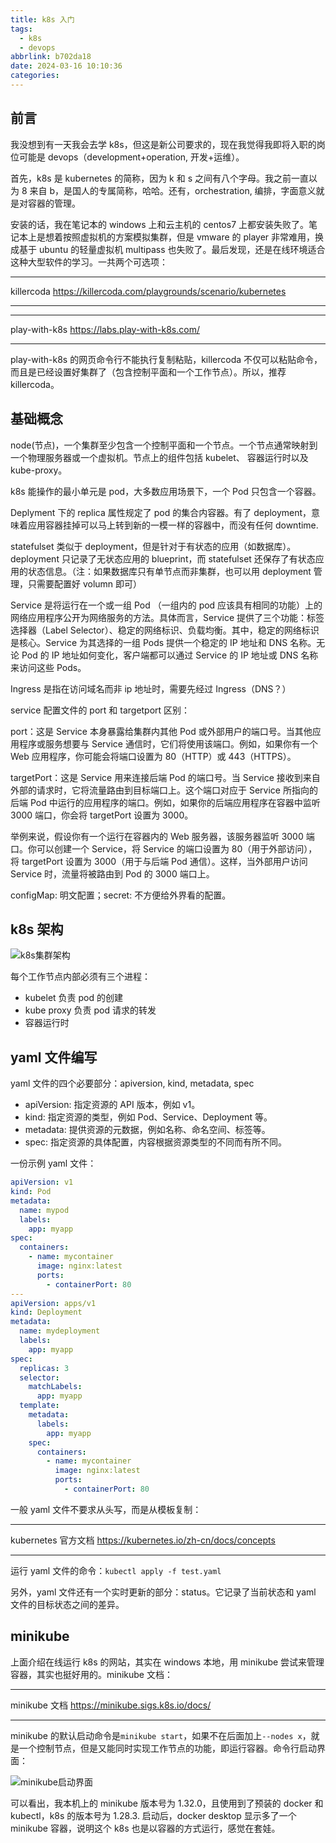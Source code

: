 ```yaml
---
title: k8s 入门
tags:
  - k8s
  - devops
abbrlink: b702da18
date: 2024-03-16 10:10:36
categories:
---
```


## 前言

我没想到有一天我会去学 k8s，但这是新公司要求的，现在我觉得我即将入职的岗位可能是 devops（development+operation, 开发+运维）。

首先，k8s 是 kubernetes 的简称，因为 k 和 s 之间有八个字母。我之前一直以为 8 来自 b，是国人的专属简称，哈哈。还有，orchestration, 编排，字面意义就是对容器的管理。

安装的话，我在笔记本的 windows 上和云主机的 centos7 上都安装失败了。笔记本上是想着按照虚拟机的方案模拟集群，但是 vmware 的 player 非常难用，换成基于 ubuntu 的轻量虚拟机 multipass 也失败了。最后发现，还是在线环境适合这种大型软件的学习。一共两个可选项：

---

killercoda
https://killercoda.com/playgrounds/scenario/kubernetes

---

---

play-with-k8s
https://labs.play-with-k8s.com/

---

play-with-k8s 的网页命令行不能执行复制粘贴，killercoda 不仅可以粘贴命令，而且是已经设置好集群了（包含控制平面和一个工作节点）。所以，推荐 killercoda。

## 基础概念

node(节点)，一个集群至少包含一个控制平面和一个节点。一个节点通常映射到一个物理服务器或一个虚拟机。节点上的组件包括 kubelet、 容器运行时以及 kube-proxy。

k8s 能操作的最小单元是 pod，大多数应用场景下，一个 Pod 只包含一个容器。

Deplyment 下的 replica 属性规定了 pod 的集合内容器。有了 deployment，意味着应用容器挂掉可以马上转到新的一模一样的容器中，而没有任何 downtime.

statefulset 类似于 deployment，但是针对于有状态的应用（如数据库）。deployment 只记录了无状态应用的 blueprint，而 statefulset 还保存了有状态应用的状态信息。（注：如果数据库只有单节点而非集群，也可以用 deployment 管理，只需要配置好 volumn 即可）

Service 是将运行在一个或一组 Pod （一组内的 pod 应该具有相同的功能）上的网络应用程序公开为网络服务的方法。具体而言，Service 提供了三个功能：标签选择器（Label Selector）、稳定的网络标识、负载均衡。其中，稳定的网络标识是核心。Service 为其选择的一组 Pods 提供一个稳定的 IP 地址和 DNS 名称。无论 Pod 的 IP 地址如何变化，客户端都可以通过 Service 的 IP 地址或 DNS 名称来访问这些 Pods。

Ingress 是指在访问域名而非 ip 地址时，需要先经过 Ingress（DNS？）

service 配置文件的 port 和 targetport 区别：

port：这是 Service 本身暴露给集群内其他 Pod 或外部用户的端口号。当其他应用程序或服务想要与 Service 通信时，它们将使用该端口。例如，如果你有一个 Web 应用程序，你可能会将端口设置为 80（HTTP）或 443（HTTPS）。

targetPort：这是 Service 用来连接后端 Pod 的端口号。当 Service 接收到来自外部的请求时，它将流量路由到目标端口上。这个端口对应于 Service 所指向的后端 Pod 中运行的应用程序的端口。例如，如果你的后端应用程序在容器中监听 3000 端口，你会将 targetPort 设置为 3000。

举例来说，假设你有一个运行在容器内的 Web 服务器，该服务器监听 3000 端口。你可以创建一个 Service，将 Service 的端口设置为 80（用于外部访问），将 targetPort 设置为 3000（用于与后端 Pod 通信）。这样，当外部用户访问 Service 时，流量将被路由到 Pod 的 3000 端口上。

configMap: 明文配置；secret: 不方便给外界看的配置。

## k8s 架构

![k8s集群架构](https://cdn.jsdelivr.net/gh/li199-code/blog-imgs@main/17183477058631718347705420.png)

每个工作节点内部必须有三个进程：

- kubelet 负责 pod 的创建
- kube proxy 负责 pod 请求的转发
- 容器运行时

## yaml 文件编写

yaml 文件的四个必要部分：apiversion, kind, metadata, spec

- apiVersion: 指定资源的 API 版本，例如 v1。
- kind: 指定资源的类型，例如 Pod、Service、Deployment 等。
- metadata: 提供资源的元数据，例如名称、命名空间、标签等。
- spec: 指定资源的具体配置，内容根据资源类型的不同而有所不同。

一份示例 yaml 文件：

```yaml
apiVersion: v1
kind: Pod
metadata:
  name: mypod
  labels:
    app: myapp
spec:
  containers:
    - name: mycontainer
      image: nginx:latest
      ports:
        - containerPort: 80
---
apiVersion: apps/v1
kind: Deployment
metadata:
  name: mydeployment
  labels:
    app: myapp
spec:
  replicas: 3
  selector:
    matchLabels:
      app: myapp
  template:
    metadata:
      labels:
        app: myapp
    spec:
      containers:
        - name: mycontainer
          image: nginx:latest
          ports:
            - containerPort: 80
```

一般 yaml 文件不要求从头写，而是从模板复制：

---

kubernetes 官方文档
https://kubernetes.io/zh-cn/docs/concepts

---

运行 yaml 文件的命令：`kubectl apply -f test.yaml`

另外，yaml 文件还有一个实时更新的部分：status。它记录了当前状态和 yaml 文件的目标状态之间的差异。

## minikube

上面介绍在线运行 k8s 的网站，其实在 windows 本地，用 minikube 尝试来管理容器，其实也挺好用的。minikube 文档：

---

minikube 文档
https://minikube.sigs.k8s.io/docs/

---

minikube 的默认启动命令是`minikube start`，如果不在后面加上`--nodes x`，就是一个控制节点，但是又能同时实现工作节点的功能，即运行容器。命令行启动界面：

![minikube启动界面](https://cdn.jsdelivr.net/gh/li199-code/blog-imgs@main/17187761890551718776188800.png)

可以看出，我本机上的 minikube 版本号为 1.32.0，且使用到了预装的 docker 和 kubectl，k8s 的版本号为 1.28.3. 启动后，docker desktop 显示多了一个 minikube 容器，说明这个 k8s 也是以容器的方式运行，感觉在套娃。

